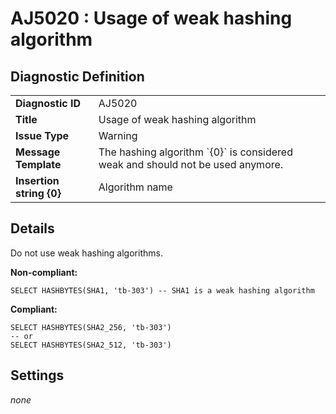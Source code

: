 # AJ5020 : Usage of weak hashing algorithm

## Diagnostic Definition

<table>
  <tr>
    <td class="header"><b>Diagnostic ID</b></td>
    <td>AJ5020</td>
  </tr>
  <tr>
    <td class="header"><b>Title</b></td>
    <td>Usage of weak hashing algorithm</td>
  </tr>
  <tr>
    <td class="header"><b>Issue Type</b></td>
    <td>Warning</td>
  </tr>
  <tr>
    <td class="header"><b>Message Template</b></td>
    <td>The hashing algorithm `{0}` is considered weak and should not be used anymore.</td>
  </tr>
    <tr>
    <td class="header"><b>Insertion string {0}</b></td>
    <td>Algorithm name</td>
  </tr>

</table>

## Details

Do not use weak hashing algorithms.

**Non-compliant:**

```tsql
SELECT HASHBYTES(SHA1, 'tb-303') -- SHA1 is a weak hashing algorithm
```

**Compliant:**

```tsql
SELECT HASHBYTES(SHA2_256, 'tb-303')
-- or
SELECT HASHBYTES(SHA2_512, 'tb-303')
```


## Settings

*none*

